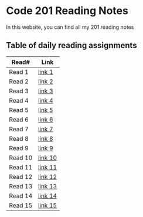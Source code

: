 # Code 201 Reading Notes

In this website, you can find all my 201 reading notes

## Table of daily reading assignments

Read#    |  Link
-----------|--------------
Read 1     |  [link 1](https://roukiasalahi.github.io/reading-notes/class01)
Read 2     |  [link 2](https://roukiasalahi.github.io/reading-notes/class02)
Read 3     |  [link 3](https://roukiasalahi.github.io/reading-notes/class03)
Read 4     |  [link 4](https://roukiasalahi.github.io/reading-notes/class04)
Read 5     |  [link 5](https://roukiasalahi.github.io/reading-notes/class05)
Read 6     |  [link 6](https://roukiasalahi.github.io/reading-notes/class06)
Read 7     |  [link 7](https://roukiasalahi.github.io/reading-notes/class07)
Read 8     |  [link 8](https://roukiasalahi.github.io/reading-notes/class08)
Read 9     |  [link 9](https://roukiasalahi.github.io/reading-notes/class09)
Read 10    |  [link 10](https://roukiasalahi.github.io/reading-notes/class10)
Read 11    |  [link 11](https://roukiasalahi.github.io/reading-notes/class11)
Read 12    |  [link 12](https://roukiasalahi.github.io/reading-notes/class12)
Read 13    |  [link 13](https://roukiasalahi.github.io/reading-notes/class13)
Read 14    |  [link 14](https://roukiasalahi.github.io/reading-notes/class14)
Read 15    |  [link 15](https://roukiasalahi.github.io/reading-notes/class15)